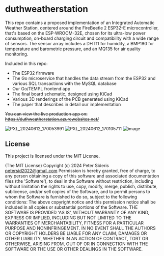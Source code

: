 # duthweatherstation

This repo contains a proposed implementation of an Integrated Automatic Weather Station, centered around the FireBeetle 2 ESP32-E microcontroller, that's based on the ESP-WROOM-32E, chosen for its ultra-low power consumption, on-board charging circuit and compatibility with a wide range of sensors. The sensor array includes a DHT11 for humidity, a BMP180 for temperature and barometric pressure, and an MQ135 for air quality monitoring.

Included in this repo:
* The ESP32 firmware
* The Go microservice that handles the data stream from the ESP32 and various SQL transactions with the MySQL database
* Our Go/TEMPL frontend app
* The final board schematic, designed using KiCad
* Various 3D renderings of the PCB generated using KiCad
* The paper that describes in detail our implementation

~~You can view the live production app on: https://duthweatherstation.azurewebsites.net/~~

![PXL_20240612_170053991](https://github.com/user-attachments/assets/9658f100-8c8f-493f-9273-241401b907ba)
![PXL_20240612_170105711](https://github.com/user-attachments/assets/78f0174d-7ca2-4f56-a04f-34e039f4a54b)
![image](https://github.com/user-attachments/assets/43d6b4a0-cb35-49cb-b132-8db5b7945403)

## License
This project is licensed under the MIT License.

(The MIT License)
Copyright (c) 2024 Peter Sideris petersid2022@gmail.com
Permission is hereby granted, free of charge, to any person obtaining a copy of this software and associated documentation files (the 'Software'), to deal in the Software without restriction, including without limitation the rights to use, copy, modify, merge, publish, distribute, sublicense, and/or sell copies of the Software, and to permit persons to whom the Software is furnished to do so, subject to the following conditions:
The above copyright notice and this permission notice shall be included in all copies or substantial portions of the Software.
THE SOFTWARE IS PROVIDED 'AS IS', WITHOUT WARRANTY OF ANY KIND, EXPRESS OR IMPLIED, INCLUDING BUT NOT LIMITED TO THE WARRANTIES OF MERCHANTABILITY, FITNESS FOR A PARTICULAR PURPOSE AND NONINFRINGEMENT. IN NO EVENT SHALL THE AUTHORS OR COPYRIGHT HOLDERS BE LIABLE FOR ANY CLAIM, DAMAGES OR OTHER LIABILITY, WHETHER IN AN ACTION OF CONTRACT, TORT OR OTHERWISE, ARISING FROM, OUT OF OR IN CONNECTION WITH THE SOFTWARE OR THE USE OR OTHER DEALINGS IN THE SOFTWARE.
